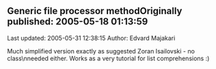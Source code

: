 ## Generic file processor methodOriginally published: 2005-05-18 01:13:59 
Last updated: 2005-05-31 12:38:15 
Author: Edvard Majakari 
 
Much simplified version exactly as suggested Zoran Isailovski - no class\nneeded either. Works as a very tutorial for list comprehensions :)